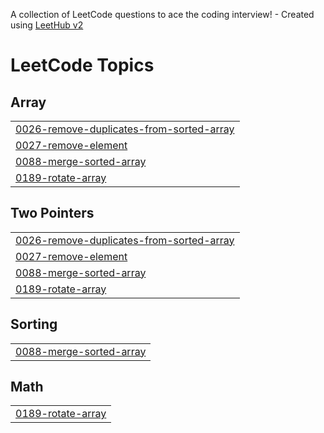 A collection of LeetCode questions to ace the coding interview! - Created using [LeetHub v2](https://github.com/arunbhardwaj/LeetHub-2.0)
<!---LeetCode Topics Start-->
# LeetCode Topics
## Array
|  |
| ------- |
| [0026-remove-duplicates-from-sorted-array](https://github.com/rithikasapparapu/LeetCode/tree/master/0026-remove-duplicates-from-sorted-array) |
| [0027-remove-element](https://github.com/rithikasapparapu/LeetCode/tree/master/0027-remove-element) |
| [0088-merge-sorted-array](https://github.com/rithikasapparapu/LeetCode/tree/master/0088-merge-sorted-array) |
| [0189-rotate-array](https://github.com/rithikasapparapu/LeetCode/tree/master/0189-rotate-array) |
## Two Pointers
|  |
| ------- |
| [0026-remove-duplicates-from-sorted-array](https://github.com/rithikasapparapu/LeetCode/tree/master/0026-remove-duplicates-from-sorted-array) |
| [0027-remove-element](https://github.com/rithikasapparapu/LeetCode/tree/master/0027-remove-element) |
| [0088-merge-sorted-array](https://github.com/rithikasapparapu/LeetCode/tree/master/0088-merge-sorted-array) |
| [0189-rotate-array](https://github.com/rithikasapparapu/LeetCode/tree/master/0189-rotate-array) |
## Sorting
|  |
| ------- |
| [0088-merge-sorted-array](https://github.com/rithikasapparapu/LeetCode/tree/master/0088-merge-sorted-array) |
## Math
|  |
| ------- |
| [0189-rotate-array](https://github.com/rithikasapparapu/LeetCode/tree/master/0189-rotate-array) |
<!---LeetCode Topics End-->